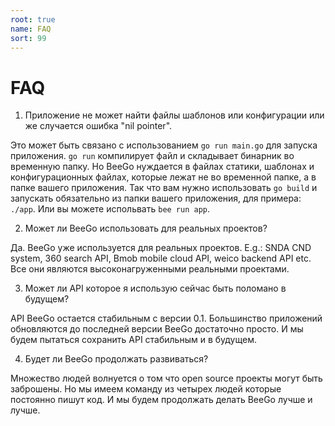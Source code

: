 ```yaml
---
root: true
name: FAQ
sort: 99
---
```


# FAQ

1. Приложение не может найти файлы шаблонов или конфигурации или же случается ошибка "nil pointer".

  Это может быть связано с использованием `go run main.go` для запуска приложения. `go run` компилирует файл и складывает бинарник во временную папку. Но BeeGo нуждается в файлах статики, шаблонах и конфигурационных файлах, которые лежат не во временной папке, а в папке вашего приложения. Так что вам нужно использовать `go build` и запускать обязательно из папки вашего приложения, для примера: `./app`. Или вы можете испольвать `bee run app`.

2. Может ли BeeGo использовать для реальных проектов?

  Да. BeeGo уже используется для реальных проектов. E.g.: SNDA CND system, 360 search API, Bmob mobile cloud API, weico backend API etc. Все они являются высоконагруженными реальными проектами.

3. Может ли API которое я использую сейчас быть поломано в будущем?

  API BeeGo остается стабильным с версии 0.1. Большинство приложений обновляются до последней версии BeeGo достаточно просто. И мы будем пытаться сохранить API стабильным и в будущем.

4. Будет ли BeeGo продолжать развиваться?

  Множество людей волнуется о том что open source проекты могут быть заброшены. Но мы имеем команду из четырех людей которые постоянно пишут код. И мы будем продолжать делать BeeGo лучше и лучше.
